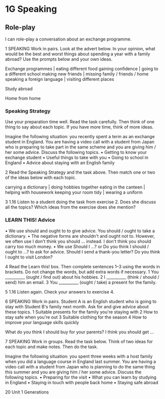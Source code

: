# 1G Speaking

## Role-play

I can role-play a conversation about an exchange programme.

1 SPEAKING Work in pairs. Look at the advert below. In your opinion, what would be the best and worst things about spending a year with a family abroad? Use the prompts below and your own ideas.

Exchange programmes | eating different food
gaining confidence | going to a different school
making new friends | missing family / friends / home
speaking a foreign language | visiting different places

Study abroad

Home from home

### Speaking Strategy
Use your preparation time well. Read the task carefully. Then think of one thing to say about each topic. If you have more time, think of more ideas.

Imagine the following situation: you recently spent a term as an exchange student in England. You are having a video call with a student from Japan who is preparing to take part in the same scheme and you are giving him / her some advice. Discuss the following topics.
• Getting to know your exchange student
• Useful things to take with you
• Going to school in England
• Advice about staying with an English family

2 Read the Speaking Strategy and the task above. Then match one or two of the ideas below with each topic.

carrying a dictionary | doing hobbies together
eating in the canteen | helping with housework
keeping your room tidy | wearing a uniform

3 1.16 Listen to a student doing the task from exercise 2. Does she discuss all the topics? Which ideas from the exercise does she mention?

### LEARN THIS! Advice
• We use should and ought to to give advice.
You should / ought to take a dictionary.
• The negative forms are shouldn't and ought not to.
However, we often use I don't think you should ... instead.
I don't think you should carry too much money.
• We use Should I ...? or Do you think I should / ought to ...?
to ask for advice.
Should I send a thank-you letter?
Do you think I ought to visit London?

4 Read the Learn this! box. Then complete sentences 1–3 using the words in brackets. Do not change the words, but add extra words if necessary.
1 You __________ (ought / find out) about his hobbies.
2 I __________ (think / should / send) him an email.
3 You __________ (ought / take) a present for the family.

5 1.16 Listen again. Check your answers to exercise 4.

6 SPEAKING Work in pairs. Student A is an English student who is going to stay with Student B's family next month. Ask for and give advice about these topics.
1 Suitable presents for the family you're staying with
2 How to stay safe when you're out
3 Suitable clothing for the season
4 How to improve your language skills quickly

What do you think I should buy for your parents?
I think you should get ...

7 SPEAKING Work in groups. Read the task below. Think of two ideas for each topic and make notes. Then do the task.

Imagine the following situation: you spent three weeks with a host family when you did a language course in England last summer. You are having a video call with a student from Japan who is planning to do the same thing this summer and you are giving him / her some advice. Discuss the following topics.
• Preparing for the visit
• What you can learn by studying in England
• Staying in touch with people back home
• Staying safe abroad

20 Unit 1 Generations